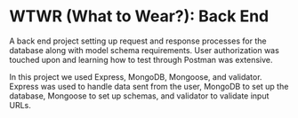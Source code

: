# WTWR (What to Wear?): Back End

A back end project setting up request and response processes for the database along with model schema requirements. User authorization was touched upon and learning how to test through Postman was extensive.

In this project we used Express, MongoDB, Mongoose, and validator.
Express was used to handle data sent from the user, MongoDB to set up the database, Mongoose to set up schemas, and validator to validate input URLs.
